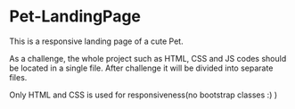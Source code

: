 # Pet-LandingPage
This is a responsive landing page of a cute Pet.

As a challenge, the whole project such as HTML, CSS and JS codes should be located in a single file.
After challenge it will be divided into separate files.

Only HTML and CSS is used for responsiveness(no bootstrap classes :) )
